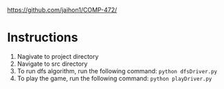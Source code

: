 https://github.com/jaihon1/COMP-472/

# Instructions

1. Nagivate to project directory 
2. Navigate to src directory
3. To run dfs algorithm, run the following command: `python dfsDriver.py`
4. To play the game, run the following command: `python playDriver.py`
